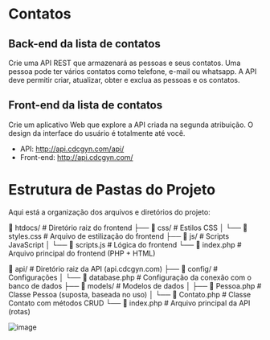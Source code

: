 # Contatos

## Back-end da lista de contatos

Crie uma API REST que armazenará as pessoas e seus contatos. Uma pessoa pode ter vários
contatos como telefone, e-mail ou whatsapp. A API deve permitir criar, atualizar, obter e
exclua as pessoas e os contatos.

## Front-end da lista de contatos

Crie um aplicativo Web que explore a API criada na segunda atribuição. O design da interface
do usuário é totalmente até você.

- API: http://api.cdcgyn.com/api/
- Front-end: http://api.cdcgyn.com/

# Estrutura de Pastas do Projeto

Aqui está a organização dos arquivos e diretórios do projeto:

📁 htdocs/                  # Diretório raiz do frontend 
├── 📁 css/                 # Estilos CSS
│   └── 📄 styles.css       # Arquivo de estilização do frontend
├── 📁 js/                  # Scripts JavaScript
│   └── 📄 scripts.js       # Lógica do frontend
└── 📄 index.php            # Arquivo principal do frontend (PHP + HTML)

📁 api/                     # Diretório raiz da API (api.cdcgyn.com)
├── 📁 config/             # Configurações
│   └── 📄 database.php    # Configuração da conexão com o banco de dados
├── 📁 models/             # Modelos de dados
│   ├── 📄 Pessoa.php      # Classe Pessoa (suposta, baseada no uso)
│   └── 📄 Contato.php     # Classe Contato com métodos CRUD
└── 📄 index.php           # Arquivo principal da API (rotas)




![image](https://github.com/user-attachments/assets/3e808a46-0e2a-4f25-ac7c-943630ce37bb)





